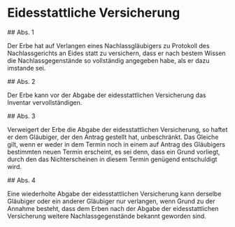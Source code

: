 # Eidesstattliche Versicherung



\#\# Abs. 1

 Der Erbe hat auf Verlangen eines Nachlassgläubigers zu Protokoll des Nachlassgerichts an Eides statt zu versichern, 
dass er nach bestem Wissen die Nachlassgegenstände so vollständig angegeben habe, als er dazu imstande sei.


\#\# Abs. 2

 Der Erbe kann vor der Abgabe der eidesstattlichen Versicherung das Inventar vervollständigen.

\#\# Abs. 3

 Verweigert der Erbe die Abgabe der eidesstattlichen Versicherung, so haftet er dem Gläubiger, der den Antrag gestellt hat, unbeschränkt. Das Gleiche gilt, wenn er weder in dem Termin noch in einem auf Antrag des Gläubigers bestimmten neuen Termin erscheint, es sei denn, dass ein Grund vorliegt, durch den das Nichterscheinen in diesem Termin genügend entschuldigt wird.

\#\# Abs. 4

 Eine wiederholte Abgabe der eidesstattlichen Versicherung kann derselbe Gläubiger oder ein anderer Gläubiger nur verlangen, wenn Grund zu der Annahme besteht, dass dem Erben nach der Abgabe der eidesstattlichen Versicherung weitere Nachlassgegenstände bekannt geworden sind. 

